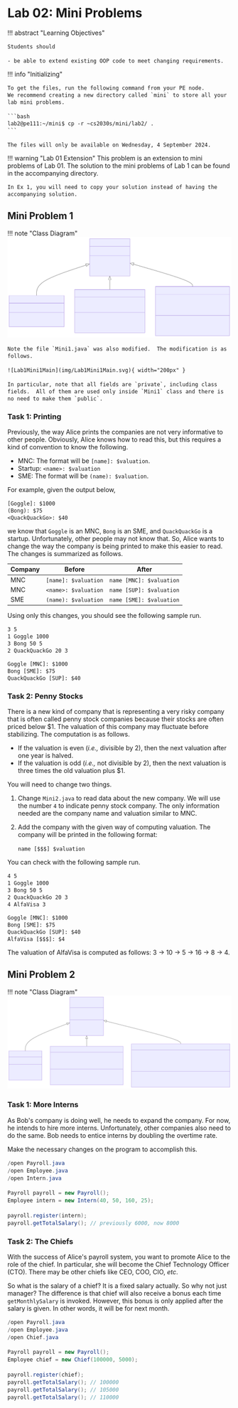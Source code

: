 # Lab 02: Mini Problems

!!! abstract "Learning Objectives"

    Students should
    
    - be able to extend existing OOP code to meet changing requirements.


!!! info "Initializing"

    To get the files, run the following command from your PE node.
    We recommend creating a new directory called `mini` to store all your lab mini problems.

    ```bash
    lab2@pe111:~/mini$ cp -r ~cs2030s/mini/lab2/ .
    ```

    The files will only be available on Wednesday, 4 September 2024.


!!! warning "Lab 01 Extension"
    This problem is an extension to mini problems of Lab 01.  The solution to the mini problems of Lab 1 can be found in the accompanying directory.

    In Ex 1, you will need to copy your solution instead of having the accompanying solution.

## Mini Problem 1

!!! note "Class Diagram"
    ![Lab1Mini1](img/Lab1Mini1.svg)

    Note the file `Mini1.java` was also modified.  The modification is as follows.

    ![Lab1Mini1Main](img/Lab1Mini1Main.svg){ width="200px" }

    In particular, note that all fields are `private`, including class fields.  All of them are used only inside `Mini1` class and there is no need to make them `public`.

### Task 1: Printing

Previously, the way Alice prints the companies are not very informative to other people.  Obviously, Alice knows how to read this, but this requires a kind of convention to know the following.

- MNC: The format will be `[name]: $valuation`.
- Startup: `<name>: $valuation`
- SME: The format will be `(name): $valuation`.

For example, given the output below,

```title="Mini1.1.out"
[Goggle]: $1000
(Bong): $75
<QuackQuackGo>: $40
```

we know that `Goggle` is an MNC, `Bong` is an SME, and `QuackQuackGo` is a startup.  Unfortunately, other people may not know that.  So, Alice wants to change the way the company is being printed to make this easier to read.  The changes is summarized as follows.

| Company | Before | After |
|---|---|---|
| MNC | `[name]: $valuation` | `name [MNC]: $valuation` |
| MNC | `<name>: $valuation` | `name [SUP]: $valuation` |
| SME | `(name): $valuation` | `name [SME]: $valuation` |

Using only this changes, you should see the following sample run.

```title="Mini2.1.in"
3 5
1 Goggle 1000
3 Bong 50 5
2 QuackQuackGo 20 3
```

```title="Mini2.1.out"
Goggle [MNC]: $1000
Bong [SME]: $75
QuackQuackGo [SUP]: $40
```

### Task 2: Penny Stocks

There is a new kind of company that is representing a very risky company that is often called penny stock companies because their stocks are often priced below $1.  The valuation of this company may fluctuate before stabilizing.  The computation is as follows.

- If the valuation is even (_i.e.,_ divisible by 2), then the next valuation after one year is halved.
- If the valuation is odd (_i.e.,_ not divisible by 2), then the next valuation is three times the old valuation plus $1.

You will need to change two things.

1. Change `Mini2.java` to read data about the new company.  We will use the number `4` to indicate penny stock company.  The only information needed are the company name and valuation similar to MNC.
2. Add the company with the given way of computing valuation.  The company will be printed in the following format:

    `name [$$$] $valuation`


You can check with the following sample run.

```title="Mini2.3.in"
4 5
1 Goggle 1000
3 Bong 50 5
2 QuackQuackGo 20 3
4 AlfaVisa 3
```

```title="Mini2.3.out"
Goggle [MNC]: $1000
Bong [SME]: $75
QuackQuackGo [SUP]: $40
AlfaVisa [$$$]: $4
```

The valuation of AlfaVisa is computed as follows: 3 $\rightarrow$ 10 $\rightarrow$ 5 $\rightarrow$ 16 $\rightarrow$ 8 $\rightarrow$ 4.




## Mini Problem 2

!!! note "Class Diagram"
    ![Lab1Mini1](img/Lab1Mini2.svg)
    
### Task 1: More Interns

As Bob's company is doing well, he needs to expand the company.  For now, he intends to hire more interns.  Unfortunately, other companies also need to do the same.  Bob needs to entice interns by doubling the overtime rate.

Make the necessary changes on the program to accomplish this.

```java title="Sample Run"
/open Payroll.java
/open Employee.java
/open Intern.java

Payroll payroll = new Payroll();
Employee intern = new Intern(40, 50, 160, 25);

payroll.register(intern);
payroll.getTotalSalary(); // previously 6000, now 8000
```


### Task 2: The Chiefs

With the success of Alice's payroll system, you want to promote Alice to the role of the chief.  In particular, she will become the Chief Technology Officer (CTO).  There may be other chiefs like CEO, COO, CIO, _etc_.

So what is the salary of a chief?  It is a fixed salary actually.  So why not just manager?  The difference is that chief will also receive a bonus each time `getMonthlySalary` is invoked.  However, this bonus is only applied after the salary is given.  In other words, it will be for next month.

```java title="Sample Run"
/open Payroll.java
/open Employee.java
/open Chief.java

Payroll payroll = new Payroll();
Employee chief = new Chief(100000, 5000);

payroll.register(chief);
payroll.getTotalSalary(); // 100000
payroll.getTotalSalary(); // 105000
payroll.getTotalSalary(); // 110000
```